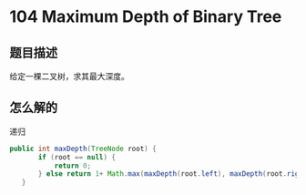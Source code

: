 # 104 Maximum Depth of Binary Tree

## 题目描述

给定一棵二叉树，求其最大深度。

## 怎么解的

递归

 ```java
 public int maxDepth(TreeNode root) {
        if (root == null) {
            return 0;
        } else return 1+ Math.max(maxDepth(root.left), maxDepth(root.right));
    }
 ```
